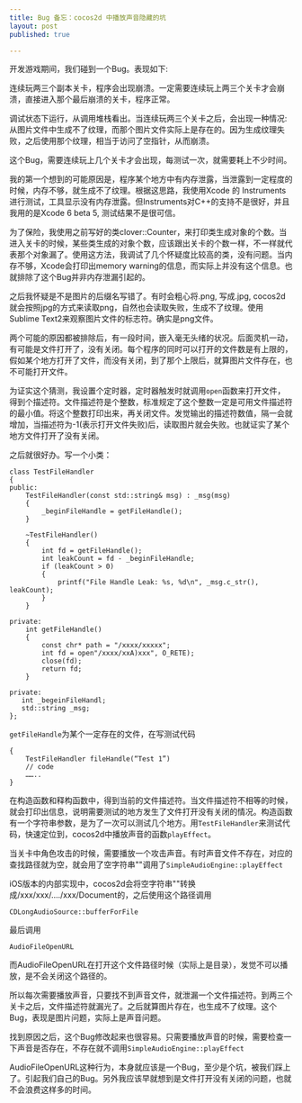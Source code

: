 ```yaml
---
title: Bug 备忘：cocos2d 中播放声音隐藏的坑
layout: post
published: true

---
```


开发游戏期间，我们碰到一个Bug。表现如下:

连续玩两三个副本关卡，程序会出现崩溃。一定需要连续玩上两三个关卡才会崩溃，直接进入那个最后崩溃的关卡，程序正常。

调试状态下运行，从调用堆栈看出。当连续玩两三个关卡之后，会出现一种情况: 从图片文件中生成不了纹理，而那个图片文件实际上是存在的。因为生成纹理失败，之后使用那个纹理，相当于访问了空指针，从而崩溃。

这个Bug，需要连续玩上几个关卡才会出现，每测试一次，就需要耗上不少时间。

我的第一个想到的可能原因是，程序某个地方中有内存泄露，当泄露到一定程度的时候，内存不够，就生成不了纹理。根据这思路，我使用Xcode 的 Instruments进行测试，工具显示没有内存泄露。但Instruments对C++的支持不是很好，并且我用的是Xcode 6 beta 5, 测试结果不是很可信。

为了保险，我使用之前写好的类clover::Counter，来打印类生成对象的个数。当进入关卡的时候，某些类生成的对象个数，应该跟出关卡的个数一样，不一样就代表那个对象漏了。使用这方法，我调试了几个怀疑度比较高的类，没有问题。当内存不够，Xcode会打印出memory warning的信息，而实际上并没有这个信息。也就排除了这个Bug并非内存泄漏引起的。

之后我怀疑是不是图片的后缀名写错了。有时会粗心将.png, 写成.jpg, cocos2d就会按照jpg的方式来读取png，自然也会读取失败，生成不了纹理。使用Sublime Text2来观察图片文件的标志符。确实是png文件。

两个可能的原因都被排除后，有一段时间，嵌入毫无头绪的状况。后面灵机一动，有可能是文件打开了，没有关闭。每个程序的同时可以打开的文件数是有上限的，假如某个地方打开了文件，而没有关闭，到了那个上限后，就算图片文件存在，也不可能打开文件。

为证实这个猜测，我设置个定时器，定时器触发时就调用`open`函数来打开文件，得到个描述符。文件描述符是个整数，标准规定了这个整数一定是可用文件描述符的最小值。将这个整数打印出来，再关闭文件。发觉输出的描述符数值，隔一会就增加，当描述符为-1(表示打开文件失败)后，读取图片就会失败。也就证实了某个地方文件打开了没有关闭。

之后就很好办。写一个小类：

	class TestFileHandler
	{
	public:
	    TestFileHandler(const std::string& msg) : _msg(msg)
	    {
	        _beginFileHandle = getFileHandle();
	    }
	    
	    ~TestFileHandler()
	    {
	        int fd = getFileHandle();
	        int leakCount = fd - _beginFileHandle;
	        if (leakCount > 0)
	        {
	            printf("File Handle Leak: %s, %d\n", _msg.c_str(), leakCount);
	        }
	    }
	    
	private:
	    int getFileHandle()
	    {
	        const chr* path = "/xxxx/xxxxx";
	        int fd = open"/xxxx/xxA)xxx", O_RETE);
	        close(fd);
	        return fd;
 	    }
	   
 	private:
	   int _begeinFileHandl;
	   std::string _msg;
	};


`getFileHandle`为某个一定存在的文件，在写测试代码

	{
		TestFileHandler fileHandle(“Test 1”)
		// code
		……..
	}

在构造函数和释构函数中，得到当前的文件描述符。当文件描述符不相等的时候，就会打印出信息，说明需要测试的地方发生了文件打开没有关闭的情况。构造函数有一个字符串参数，是为了一次可以测试几个地方。用`TestFileHandler`来测试代码，快速定位到，cocos2d中播放声音的函数`playEffect`。

当关卡中角色攻击的时候，需要播放一个攻击声音。有时声音文件不存在，对应的查找路径就为空，就会用了空字符串""调用了`SimpleAudioEngine::playEffect`

iOS版本的内部实现中，cocos2d会将空字符串""转换成/xxx/xxx/..../xxx/Document的，之后使用这个路径调用

	CDLongAudioSource::bufferForFile
最后调用

	AudioFileOpenURL

而AudioFileOpenURL在打开这个文件路径时候（实际上是目录），发觉不可以播放，是不会关闭这个路径的。

所以每次需要播放声音，只要找不到声音文件，就泄漏一个文件描述符。到两三个关卡之后，文件描述符就漏光了。之后就算图片存在，也生成不了纹理。这个Bug，表现是图片问题，实际上是声音问题。

找到原因之后，这个Bug修改起来也很容易。只需要播放声音的时候，需要检查一下声音是否存在，不存在就不调用`SimpleAudioEngine::playEffect`

AudioFileOpenURL这种行为，本身就应该是一个Bug，至少是个坑，被我们踩上了。引起我们自己的Bug。另外我应该早就想到是文件打开没有关闭的问题，也就不会浪费这样多的时间。


